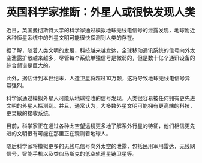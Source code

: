 # 英国科学家推断：外星人或很快发现人类

近日，英国曼彻斯特大学的科学家通过模拟地球无线电信号的泄露发现，地球附近各种恒星系统中的外星文明可能很快探测到人类的存在。

据了解，随着人类文明的发展，科技越来越发达，全球移动通讯系统的信号向外太空泄露扩散越来越多，尽管每个系统单独信号是微弱的，但是数十亿个通讯设备的综合频谱是巨大的。

此外，据估计到本世纪末，人造卫星将超过10万颗，这将导致地球无线电信号异常强烈。

科学家通过模拟外星人可能从地球接收的信号发现，人类很容易被任何拥有更先进文明的外星人探测到。并且，通常认为，大多数外星文明可能拥有更高端的科技，更灵敏的接收系统。

目前，科学家正在通过各种太空望远镜更多地了解系外行星的特征，他们相信更先进的文明很有可能在那里正在观测着地球人。

随后科学家将模拟更多的无线电信号向外太空的泄露，包括民用军用雷达，无线网信号，智能手机以及类似马斯克的低空轨道星链卫星等。

